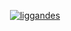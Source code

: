 <div align="center">

[![liggandes](https://public.vladde.net/liggandes.svg)](https://vladde.net/)

</div>

